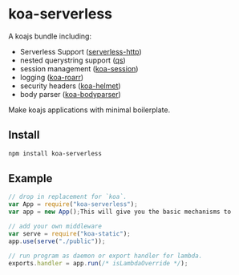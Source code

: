 # koa-serverless

A koajs bundle including:

- Serverless Support ([serverless-http](https://github.com/dougmoscrop/serverless-http))
- nested querystring support ([qs](https://github.com/ljharb/qs))
- session management ([koa-session](https://github.com/koajs/session))
- logging ([koa-roarr](https://github.com/jcfisher007/koa-roarr))
- security headers ([koa-helmet](https://github.com/venables/koa-helmet))
- body parser ([koa-bodyparser](https://github.com/koajs/bodyparser))

Make koajs applications with minimal boilerplate.

## Install

```sh
npm install koa-serverless
```

## Example

```js
// drop in replacement for `koa`.
var App = require("koa-serverless");
var app = new App();This will give you the basic mechanisms to

// add your own middleware
var serve = require("koa-static");
app.use(serve("./public"));

// run program as daemon or export handler for lambda.
exports.handler = app.run(/* isLambdaOverride */);
```
